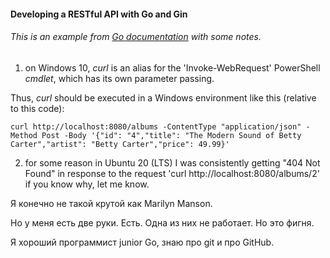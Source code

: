 #### Developing a RESTful API with Go and Gin

###### This is an example from [Go documentation](https://go.dev/doc/tutorial/web-service-gin) with some notes.


1) on Windows 10, *curl* is an alias for the 'Invoke-WebRequest' PowerShell *cmdlet*, which has its own parameter passing.

Thus, *curl* should be executed in a Windows environment like this (relative to this code):

	curl http://localhost:8080/albums -ContentType "application/json" -Method Post -Body '{"id": "4","title": "The Modern Sound of Betty Carter","artist": "Betty Carter","price": 49.99}'



2) for some reason in Ubuntu 20 (LTS) I was consistently getting "404 Not Found" in response to the request 'curl http://localhost:8080/albums/2'
	if you know why, let me know.



Я конечно не такой крутой как Marilyn Manson.

Но у меня есть две руки. Есть. Одна из них не работает. Но это фигня.

Я хороший программист junior Go, знаю про git и про GitHub.


	
